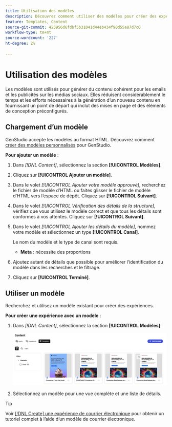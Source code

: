 ```yaml
---
title: Utilisation des modèles
description: Découvrez comment utiliser des modèles pour créer des expériences attrayantes dans GenStudio.
feature: Templates, Content
source-git-commit: 423956d6fdbf5b31041d44eb434f90d55a87d7c0
workflow-type: tm+mt
source-wordcount: '227'
ht-degree: 2%

---
```



# Utilisation des modèles

Les modèles sont utilisés pour générer du contenu cohérent pour les emails et les publicités sur les médias sociaux. Elles réduisent considérablement le temps et les efforts nécessaires à la génération d’un nouveau contenu en fournissant un point de départ qui inclut des mises en page et des éléments de conception préconfigurés.

## Chargement d’un modèle

GenStudio accepte les modèles au format HTML. Découvrez comment [créer des modèles personnalisés](customize-template.md) pour GenStudio.

**Pour ajouter un modèle** :

1. Dans _[!DNL Content]_, sélectionnez la section **[!UICONTROL Modèles]**.

1. Cliquez sur **[!UICONTROL Ajouter un modèle]**.

1. Dans le volet _[!UICONTROL Ajouter votre modèle approuvé]_, recherchez le fichier de modèle d’HTML ou faites glisser le fichier de modèle d’HTML vers l’espace de dépôt. Cliquez sur **[!UICONTROL Suivant]**.

1. Dans le volet _[!UICONTROL Vérification des détails de la structure]_, vérifiez que vous utilisez le modèle correct et que tous les détails sont conformes à vos attentes. Cliquez sur **[!UICONTROL Suivant]**.

1. Dans le volet _[!UICONTROL Ajouter les détails du modèle]_, nommez votre modèle et sélectionnez un type **[!UICONTROL Canal]**.

   Le nom du modèle et le type de canal sont requis.

   - **Meta** : nécessite des proportions
   <!-- **Display ads**: requires Dimensions -->

1. Ajoutez autant de détails que possible pour améliorer l’identification du modèle dans les recherches et le filtrage.

1. Cliquez sur **[!UICONTROL Terminé]**.

## Utiliser un modèle

Recherchez et utilisez un modèle existant pour créer des expériences.

**Pour créer une expérience avec un modèle** :

1. Dans _[!DNL Content]_, sélectionnez la section **[!UICONTROL Modèles]**.

   ![Liste de modèles de contenu](../../assets/content-templates.png)

1. Sélectionnez un modèle pour une vue complète et une liste de détails.

>[!TIP]
>
>Voir [[!DNL Create] une expérience de courrier électronique](/help/tutorials/create-email-experience.md) pour obtenir un tutoriel complet à l’aide d’un modèle de courrier électronique.

<!--  The create button in Content Template view does not work yet.
1. Click **[!UICONTROL Create Experience]** (paintbrush) from the upper right corner to use the template.
-->
